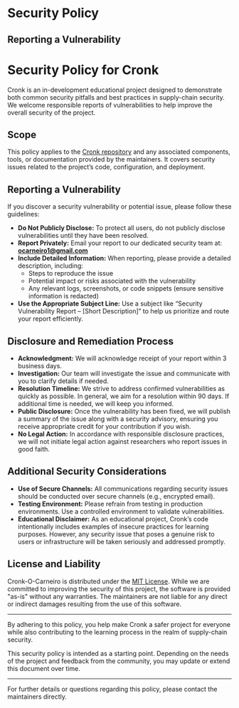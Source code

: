 # Security Policy

## Reporting a Vulnerability

# Security Policy for Cronk

Cronk is an in-development educational project designed to demonstrate both common security pitfalls and best practices in supply-chain security. We welcome responsible reports of vulnerabilities to help improve the overall security of the project.

## Scope

This policy applies to the [Cronk repository](https://github.com/O-Carneiro/cronk-o-carneiro) and any associated components, tools, or documentation provided by the maintainers. It covers security issues related to the project’s code, configuration, and deployment.

## Reporting a Vulnerability

If you discover a security vulnerability or potential issue, please follow these guidelines:

- **Do Not Publicly Disclose:** To protect all users, do not publicly disclose vulnerabilities until they have been resolved.
- **Report Privately:** Email your report to our dedicated security team at:  
  **ocarneiro1@gmail.com**  
- **Include Detailed Information:** When reporting, please provide a detailed description, including:
  - Steps to reproduce the issue
  - Potential impact or risks associated with the vulnerability
  - Any relevant logs, screenshots, or code snippets (ensure sensitive information is redacted)
- **Use the Appropriate Subject Line:** Use a subject like “Security Vulnerability Report – [Short Description]” to help us prioritize and route your report efficiently.

## Disclosure and Remediation Process

- **Acknowledgment:** We will acknowledge receipt of your report within 3 business days.
- **Investigation:** Our team will investigate the issue and communicate with you to clarify details if needed.
- **Resolution Timeline:** We strive to address confirmed vulnerabilities as quickly as possible. In general, we aim for a resolution within 90 days. If additional time is needed, we will keep you informed.
- **Public Disclosure:** Once the vulnerability has been fixed, we will publish a summary of the issue along with a security advisory, ensuring you receive appropriate credit for your contribution if you wish.
- **No Legal Action:** In accordance with responsible disclosure practices, we will not initiate legal action against researchers who report issues in good faith.

## Additional Security Considerations

- **Use of Secure Channels:** All communications regarding security issues should be conducted over secure channels (e.g., encrypted email).
- **Testing Environment:** Please refrain from testing in production environments. Use a controlled environment to validate vulnerabilities.
- **Educational Disclaimer:** As an educational project, Cronk’s code intentionally includes examples of insecure practices for learning purposes. However, any security issue that poses a genuine risk to users or infrastructure will be taken seriously and addressed promptly.

## License and Liability

Cronk-O-Carneiro is distributed under the [MIT License](https://opensource.org/licenses/MIT). While we are committed to improving the security of this project, the software is provided "as-is" without any warranties. The maintainers are not liable for any direct or indirect damages resulting from the use of this software.

---

By adhering to this policy, you help make Cronk a safer project for everyone while also contributing to the learning process in the realm of supply-chain security.

This security policy is intended as a starting point. Depending on the needs of the project and feedback from the community, you may update or extend this document over time.

---

For further details or questions regarding this policy, please contact the maintainers directly.
